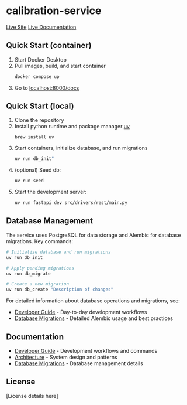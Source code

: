 # calibration-service

[Live Site](https://calibration-service.fly.dev/docs)
[Live Documentation](https://el-besto.github.io/calibration-service)

## Quick Start (container)

1. Start Docker Desktop
2. Pull images, build, and start container
   ```bash
   docker compose up
   ```
3. Go to [localhost:8000/docs](http://localhost:8000/docs)

## Quick Start (local)

1. Clone the repository
2. Install python runtime and package manager [uv](https://docs.astral.sh/uv/getting-started/installation/#homebrew)
   ```
   brew install uv
   ```
3. Start containers, initialize database, and run migrations
   ```bash
   uv run db_init"
   ```
4. (optional) Seed db:
   ```bash
   uv run seed
   ```
5. Start the development server:
   ```bash
   uv run fastapi dev src/drivers/rest/main.py
   ```

## Database Management

The service uses PostgreSQL for data storage and Alembic for database migrations. Key commands:

```bash
# Initialize database and run migrations
uv run db_init

# Apply pending migrations
uv run db_migrate

# Create a new migration
uv run db_create "Description of changes"
```

For detailed information about database operations and migrations, see:
- [Developer Guide](docs/DEVELOPER.md) - Day-to-day development workflows
- [Database Migrations](alembic/README.md) - Detailed Alembic usage and best practices

## Documentation

- [Developer Guide](docs/DEVELOPER.md) - Development workflows and commands
- [Architecture](docs/ARCHITECTURE.md) - System design and patterns
- [Database Migrations](alembic/README.md) - Database management details

## License

[License details here]
